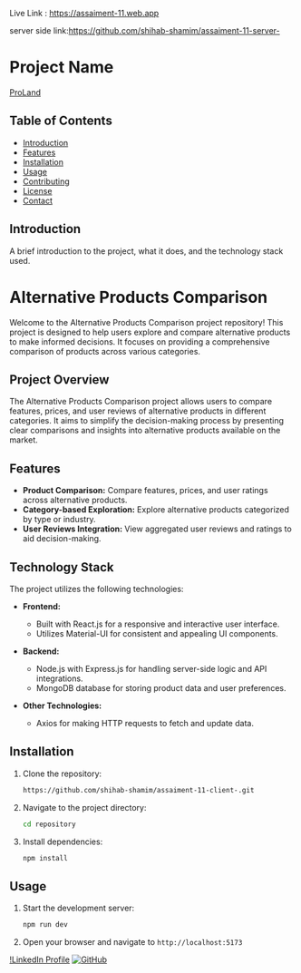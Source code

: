 

 Live Link : https://assaiment-11.web.app

 server side link:https://github.com/shihab-shamim/assaiment-11-server-



# Project Name

<a href="https://assaiment-11.web.app">ProLand</a>

## Table of Contents
- [Introduction](#introduction)
- [Features](#features)
- [Installation](#installation)
- [Usage](#usage)
- [Contributing](#contributing)
- [License](#license)
- [Contact](#contact)

## Introduction
A brief introduction to the project, what it does, and the technology stack used.

# Alternative Products Comparison

Welcome to the Alternative Products Comparison project repository! This project is designed to help users explore and compare alternative products to make informed decisions. It focuses on providing a comprehensive comparison of products across various categories.

## Project Overview

The Alternative Products Comparison project allows users to compare features, prices, and user reviews of alternative products in different categories. It aims to simplify the decision-making process by presenting clear comparisons and insights into alternative products available on the market.

## Features

- **Product Comparison:** Compare features, prices, and user ratings across alternative products.
- **Category-based Exploration:** Explore alternative products categorized by type or industry.
- **User Reviews Integration:** View aggregated user reviews and ratings to aid decision-making.

## Technology Stack

The project utilizes the following technologies:

- **Frontend:**
  - Built with React.js for a responsive and interactive user interface.
  - Utilizes Material-UI for consistent and appealing UI components.

- **Backend:**
  - Node.js with Express.js for handling server-side logic and API integrations.
  - MongoDB database for storing product data and user preferences.

- **Other Technologies:**
  
  - Axios for making HTTP requests to fetch and update data.

## Installation
1. Clone the repository:
    ```bash
   https://github.com/shihab-shamim/assaiment-11-client-.git
    ```
2. Navigate to the project directory:
    ```bash
    cd repository
    ```
3. Install dependencies:
    ```bash
    npm install
    ```

## Usage
1. Start the development server:
    ```bash
    npm run dev 
    ```
2. Open your browser and navigate to `http://localhost:5173`





[!LinkedIn Profile](https://www.linkedin.com/in/shihabshamim)
[![GitHub](https://img.shields.io/badge/GitHub-username-lightgrey)](https://github.com/shihab-shamim)


